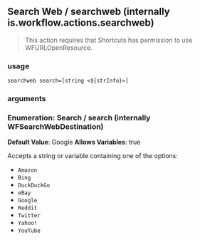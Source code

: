 
## Search Web / searchweb (internally is.workflow.actions.searchweb)


> This action requires that Shortcuts has permission to use WFURLOpenResource.

### usage
`searchweb search=[string <${strInfo}>]`

### arguments
### Enumeration: Search / search (internally WFSearchWebDestination)
**Default Value**: Google
**Allows Variables**: true


Accepts a string 
or variable
containing one of the options:

- `Amazon`
- `Bing`
- `DuckDuckGo`
- `eBay`
- `Google`
- `Reddit`
- `Twitter`
- `Yahoo!`
- `YouTube`
